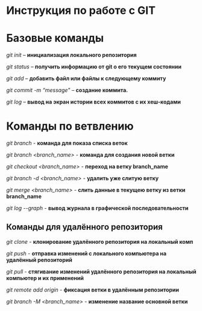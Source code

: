 # Инструкция по работе с GIT

# Базовые команды

*git init* – **инициализация локального репозитория**

*git status* – **получить информацию от git о его текущем состоянии**

*git add* – **добавить файл или файлы к следующему коммиту**

*git commit -m “message”* – **создание коммита.**

*git log* – **вывод на экран истории всех коммитов с их хеш-кодами**


# Команды по ветвлению

*git branch* - **команда для показа списка веток**

*git branch <branch_name>* - **команда для создания новой ветки**

*git checkout <branch_name>* - **переход на ветку branch_name**

*git branch -d <branch_name>* - **удалить уже слитую ветку**

*git merge <branch_name>* - **слить данные в текущею ветку из ветки branch_name**

*git log --graph* - **вывод журнала в графической последовательности**

## Команды для удалённого репозитория

*git clone* - **клонирование удалённого репозитория на локальный комп** 

*git push* - **отправка изменений с локального компьютера на удалённый репозиторий**

*git pull* - **стягивание изменений удалённого репозитория на локальный компьютер и их применений**

*git remote add origin* - **фиксация ветки в удалённым репозитории**

*git branch -M <branch_name>* - **изменение название основной ветки**
